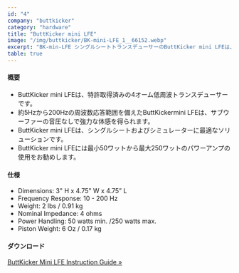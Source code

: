 ```yaml
---
id: "4"
company: "buttkicker"
category: "hardware"
title: "ButtKicker mini LFE"
image: "/img/buttkicker/BK-mini-LFE_1__66152.webp"
excerpt: "BK-min-LFE シングルシートトランスデューサーのButtKicker mini LFEは、深みのある低音から低中音域まで、驚くべきインパクトを体感できます。"
table: true
---
```

#### 概要
* ButtKicker mini LFEは、特許取得済みの4オーム低周波トランスデューサーです。
* 約5Hzから200Hzの周波数応答範囲を備えたButtKickermini LFEは、サブウーファーの音圧なしで強力な体感を得られます。
* ButtKicker mini LFEは、シングルシートおよびシミュレーターに最適なソリューションです。
* ButtKicker mini LFEには最小50ワットから最大250ワットのパワーアンプの使用をお勧めします。

#### 仕様
* Dimensions:	3" H x 4.75" W x 4.75” L
* Frequency Response:	10 - 200 Hz
* Weight:	2 lbs / 0.91 kg
* Nominal Impedance:	4 ohms
* Power Handling:	50 watts min. /250 watts max.
* Piston Weight:	6 Oz / 0.17 kg

#### ダウンロード
[ButtKicker Mini LFE Instruction Guide »](https://thebuttkicker.com/content/BK-mini-LFE%20Manual.pdf)
